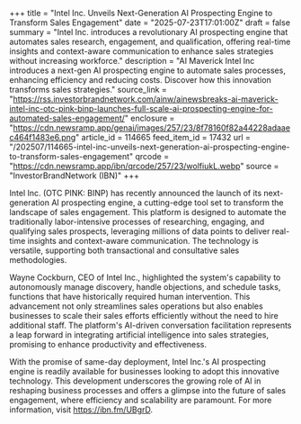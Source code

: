 +++
title = "Intel Inc. Unveils Next-Generation AI Prospecting Engine to Transform Sales Engagement"
date = "2025-07-23T17:01:00Z"
draft = false
summary = "Intel Inc. introduces a revolutionary AI prospecting engine that automates sales research, engagement, and qualification, offering real-time insights and context-aware communication to enhance sales strategies without increasing workforce."
description = "AI Maverick Intel Inc introduces a next-gen AI prospecting engine to automate sales processes, enhancing efficiency and reducing costs. Discover how this innovation transforms sales strategies."
source_link = "https://rss.investorbrandnetwork.com/ainw/ainewsbreaks-ai-maverick-intel-inc-otc-pink-binp-launches-full-scale-ai-prospecting-engine-for-automated-sales-engagement/"
enclosure = "https://cdn.newsramp.app/genai/images/257/23/8f78160f82a44228adaaec464f1483e6.png"
article_id = 114665
feed_item_id = 17432
url = "/202507/114665-intel-inc-unveils-next-generation-ai-prospecting-engine-to-transform-sales-engagement"
qrcode = "https://cdn.newsramp.app/ibn/qrcode/257/23/wolfiukL.webp"
source = "InvestorBrandNetwork (IBN)"
+++

<p>Intel Inc. (OTC PINK: BINP) has recently announced the launch of its next-generation AI prospecting engine, a cutting-edge tool set to transform the landscape of sales engagement. This platform is designed to automate the traditionally labor-intensive processes of researching, engaging, and qualifying sales prospects, leveraging millions of data points to deliver real-time insights and context-aware communication. The technology is versatile, supporting both transactional and consultative sales methodologies.</p><p>Wayne Cockburn, CEO of Intel Inc., highlighted the system's capability to autonomously manage discovery, handle objections, and schedule tasks, functions that have historically required human intervention. This advancement not only streamlines sales operations but also enables businesses to scale their sales efforts efficiently without the need to hire additional staff. The platform's AI-driven conversation facilitation represents a leap forward in integrating artificial intelligence into sales strategies, promising to enhance productivity and effectiveness.</p><p>With the promise of same-day deployment, Intel Inc.'s AI prospecting engine is readily available for businesses looking to adopt this innovative technology. This development underscores the growing role of AI in reshaping business processes and offers a glimpse into the future of sales engagement, where efficiency and scalability are paramount. For more information, visit <a href='https://ibn.fm/UBgrD' rel='nofollow' target='_blank'>https://ibn.fm/UBgrD</a>.</p>
